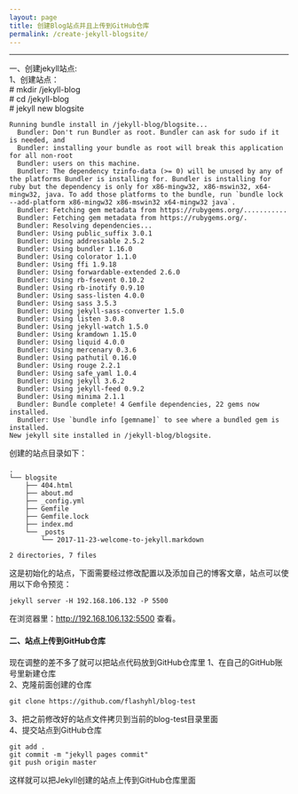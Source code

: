 ```yaml
---
layout: page
title: 创建Blog站点并且上传到GitHub仓库
permalink: /create-jekyll-blogsite/
---
```

 
-------
一、创建jekyll站点:    
1、创建站点：  
\# mkdir /jekyll-blog  
\# cd /jekyll-blog         
\# jekyll new blogsite  
``` 
Running bundle install in /jekyll-blog/blogsite... 
  Bundler: Don't run Bundler as root. Bundler can ask for sudo if it is needed, and
  Bundler: installing your bundle as root will break this application for all non-root
  Bundler: users on this machine.
  Bundler: The dependency tzinfo-data (>= 0) will be unused by any of the platforms Bundler is installing for. Bundler is installing for ruby but the dependency is only for x86-mingw32, x86-mswin32, x64-mingw32, java. To add those platforms to the bundle, run `bundle lock --add-platform x86-mingw32 x86-mswin32 x64-mingw32 java`.
  Bundler: Fetching gem metadata from https://rubygems.org/...........
  Bundler: Fetching gem metadata from https://rubygems.org/.
  Bundler: Resolving dependencies...
  Bundler: Using public_suffix 3.0.1
  Bundler: Using addressable 2.5.2
  Bundler: Using bundler 1.16.0
  Bundler: Using colorator 1.1.0
  Bundler: Using ffi 1.9.18
  Bundler: Using forwardable-extended 2.6.0
  Bundler: Using rb-fsevent 0.10.2
  Bundler: Using rb-inotify 0.9.10
  Bundler: Using sass-listen 4.0.0
  Bundler: Using sass 3.5.3
  Bundler: Using jekyll-sass-converter 1.5.0
  Bundler: Using listen 3.0.8
  Bundler: Using jekyll-watch 1.5.0
  Bundler: Using kramdown 1.15.0
  Bundler: Using liquid 4.0.0
  Bundler: Using mercenary 0.3.6
  Bundler: Using pathutil 0.16.0
  Bundler: Using rouge 2.2.1
  Bundler: Using safe_yaml 1.0.4
  Bundler: Using jekyll 3.6.2
  Bundler: Using jekyll-feed 0.9.2
  Bundler: Using minima 2.1.1
  Bundler: Bundle complete! 4 Gemfile dependencies, 22 gems now installed.
  Bundler: Use `bundle info [gemname]` to see where a bundled gem is installed.
New jekyll site installed in /jekyll-blog/blogsite. 
```
创建的站点目录如下：  
```  
.
└── blogsite
    ├── 404.html
    ├── about.md
    ├── _config.yml
    ├── Gemfile
    ├── Gemfile.lock
    ├── index.md
    └── _posts
        └── 2017-11-23-welcome-to-jekyll.markdown

2 directories, 7 files
```
这是初始化的站点，下面需要经过修改配置以及添加自己的博客文章，站点可以使用以下命令预览：  
```
jekyll server -H 192.168.106.132 -P 5500
```
在浏览器里：http://192.168.106.132:5500 查看。   
#### 二、站点上传到GitHub仓库  
现在调整的差不多了就可以把站点代码放到GitHub仓库里
1、在自己的GitHub账号里新建仓库  
2、克隆前面创建的仓库   
```
git clone https://github.com/flashyhl/blog-test  
```
3、把之前修改好的站点文件拷贝到当前的blog-test目录里面   
4、提交站点到GitHub仓库   
```
git add .
git commit -m "jekyll pages commit"
git push origin master
```
这样就可以把Jekyll创建的站点上传到GitHub仓库里面



